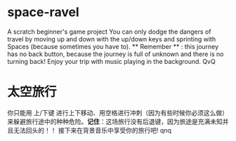 # space-ravel
A scratch beginner's game project
You can only dodge the dangers of travel by moving up and down with the up/down keys and sprinting with Spaces (because sometimes you have to). ** Remember ** : this journey has no back button, because the journey is full of unknown and there is no turning back!
Enjoy your trip with music playing in the background. QvQ

# 太空旅行
你只能用 上/下键 进行上下移动、用空格进行冲刺（因为有些时候你必须这么做）来躲避旅行途中的种种危险。**记住**：这场旅行没有后退键，因为旅途是充满未知并且无法回头的！！
接下来在背景音乐中享受你的旅行吧! qnq
